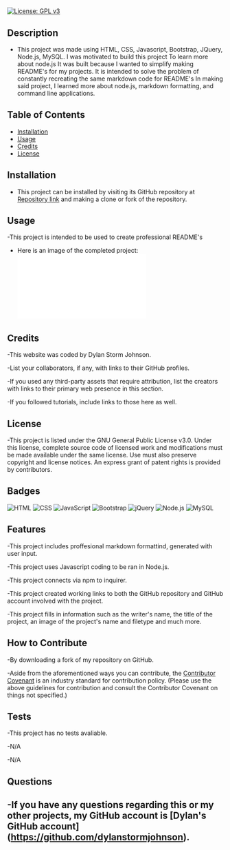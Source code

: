 
# <README-Generator>
[![License: GPL v3](https://img.shields.io/badge/License-GPLv3-blue.svg)](https://www.gnu.org/licenses/gpl-3.0)
## Description

- This project was made using HTML, CSS, Javascript, Bootstrap, JQuery, Node.js, MySQL.  I was motivated to build this project To learn more about node.js  It was built because I wanted to simplify making README's for my projects.  It is intended to solve the problem of constantly recreating the same markdown code for README's  In making said project, I learned more about node.js, markdown formatting, and command line applications.

## Table of Contents

- [Installation](#installation)
- [Usage](#usage)
- [Credits](#credits)
- [License](#license)

## Installation

- This project can be installed by visiting its GitHub repository at [Repository link](https://github.com/dylanstormjohnson/README-Generator) and making a clone or fork of the repository.

## Usage

-This project is intended to be used to create professional README's

- Here is an image of the completed project:
![Image Description](assets/images/Test.pdf)


## Credits
-This website was coded by Dylan Storm Johnson.

-List your collaborators, if any, with links to their GitHub profiles.

-If you used any third-party assets that require attribution, list the creators with links to their primary web presence in this section.

-If you followed tutorials, include links to those here as well.

## License

-This project is listed under the GNU General Public License v3.0.  Under this license, complete source code of licensed work and modifications must be made available under the same license.  Use must also preserve copyright and license notices.  An express grant of patent rights is provided by contributors.

## Badges

![HTML](https://img.shields.io/badge/-HTML5-black?style=flat-square&logo=html5) ![CSS](https://img.shields.io/badge/-CSS3-black?style=flat-square&logo=css3) ![JavaScript](https://img.shields.io/badge/-JavaScript-black?style=flat-square&logo=javascript) ![Bootstrap](https://img.shields.io/badge/-Bootstrap-black?style=flat-square&logo=bootstrap) ![jQuery](https://img.shields.io/badge/-jQuery-black?style=flat-square&logo=jquery) ![Node.js](https://img.shields.io/badge/-Node.js-black?style=flat-square&logo=node.js) ![MySQL](https://img.shields.io/badge/-MySQL-black?style=flat-square&logo=mysql)

## Features

-This project includes proffesional markdown formattind, generated with user input.

-This project uses Javascript coding to be ran in Node.js.

-This project connects via npm to inquirer.

-This project created working links to both the GitHub repository and GitHub account involved with the project.

-This project fills in information such as the writer's name, the title of the project, an image of the project's name and filetype and much more.

## How to Contribute

-By downloading a fork of my repository on GitHub.

-Aside from the aforementioned ways you can contribute, the [Contributor Covenant](https://www.contributor-covenant.org/) is an industry standard for contribution policy.  (Please use the above guidelines for contribution and consult the Contributor Covenant on things not specified.)

## Tests

-This project has no tests avaliable.

-N/A

-N/A

## Questions

-If you have any questions regarding this or my other projects, my GitHub account is [Dylan's GitHub account] (https://github.com/dylanstormjohnson).
---